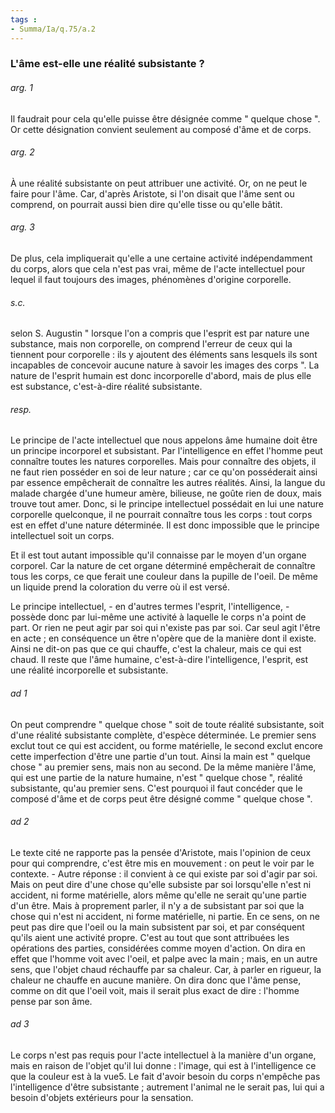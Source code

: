 ```yaml
---
tags : 
- Summa/Ia/q.75/a.2
---
```


### L'âme est-elle une réalité subsistante ?



###### arg. 1
Il faudrait pour cela qu'elle puisse être désignée comme " quelque chose ". Or cette désignation convient seulement au composé d'âme et de corps. 

###### arg. 2
À une réalité subsistante on peut attribuer une activité. Or, on ne peut le faire pour l'âme. Car, d'après Aristote, si l'on disait que l'âme sent ou comprend, on pourrait aussi bien dire qu'elle tisse ou qu'elle bâtit. 

###### arg. 3
De plus, cela impliquerait qu'elle a une certaine activité indépendamment du corps, alors que cela n'est pas vrai, même de l'acte intellectuel pour lequel il faut toujours des images, phénomènes d'origine corporelle. 

###### s.c.
selon S. Augustin " lorsque l'on a compris que l'esprit est par nature une substance, mais non corporelle, on comprend l'erreur de ceux qui la tiennent pour corporelle : ils y ajoutent des éléments sans lesquels ils sont incapables de concevoir aucune nature à savoir les images des corps ". La nature de l'esprit humain est donc incorporelle d'abord, mais de plus elle est substance, c'est-à-dire réalité subsistante. 

###### resp.
Le principe de l'acte intellectuel que nous appelons âme humaine doit être un principe incorporel et subsistant. Par l'intelligence en effet l'homme peut connaître toutes les natures corporelles. Mais pour connaître des objets, il ne faut rien posséder en soi de leur nature ; car ce qu'on posséderait ainsi par essence empêcherait de connaître les autres réalités. Ainsi, la langue du malade chargée d'une humeur amère, bilieuse, ne goûte rien de doux, mais trouve tout amer. Donc, si le principe intellectuel possédait en lui une nature corporelle quelconque, il ne pourrait connaître tous les corps : tout corps est en effet d'une nature déterminée. Il est donc impossible que le principe intellectuel soit un corps. 

Et il est tout autant impossible qu'il connaisse par le moyen d'un organe corporel. Car la nature de cet organe déterminé empêcherait de connaître tous les corps, ce que ferait une couleur dans la pupille de l'oeil. De même un liquide prend la coloration du verre où il est versé. 

Le principe intellectuel, - en d'autres termes l'esprit, l'intelligence, - possède donc par lui-même une activité à laquelle le corps n'a point de part. Or rien ne peut agir par soi qui n'existe pas par soi. Car seul agit l'être en acte ; en conséquence un être n'opère que de la manière dont il existe. Ainsi ne dit-on pas que ce qui chauffe, c'est la chaleur, mais ce qui est chaud. Il reste que l'âme humaine, c'est-à-dire l'intelligence, l'esprit, est une réalité incorporelle et subsistante. 

###### ad 1
On peut comprendre " quelque chose " soit de toute réalité subsistante, soit d'une réalité subsistante complète, d'espèce déterminée. Le premier sens exclut tout ce qui est accident, ou forme matérielle, le second exclut encore cette imperfection d'être une partie d'un tout. Ainsi la main est " quelque chose " au premier sens, mais non au second. De la même manière l'âme, qui est une partie de la nature humaine, n'est " quelque chose ", réalité subsistante, qu'au premier sens. C'est pourquoi il faut concéder que le composé d'âme et de corps peut être désigné comme " quelque chose ". 

###### ad 2
Le texte cité ne rapporte pas la pensée d'Aristote, mais l'opinion de ceux pour qui comprendre, c'est être mis en mouvement : on peut le voir par le contexte. - Autre réponse : il convient à ce qui existe par soi d'agir par soi. Mais on peut dire d'une chose qu'elle subsiste par soi lorsqu'elle n'est ni accident, ni forme matérielle, alors même qu'elle ne serait qu'une partie d'un être. Mais à proprement parler, il n'y a de subsistant par soi que la chose qui n'est ni accident, ni forme matérielle, ni partie. En ce sens, on ne peut pas dire que l'oeil ou la main subsistent par soi, et par conséquent qu'ils aient une activité propre. C'est au tout que sont attribuées les opérations des parties, considérées comme moyen d'action. On dira en effet que l'homme voit avec l'oeil, et palpe avec la main ; mais, en un autre sens, que l'objet chaud réchauffe par sa chaleur. Car, à parler en rigueur, la chaleur ne chauffe en aucune manière. On dira donc que l'âme pense, comme on dit que l'oeil voit, mais il serait plus exact de dire : l'homme pense par son âme. 

###### ad 3
Le corps n'est pas requis pour l'acte intellectuel à la manière d'un organe, mais en raison de l'objet qu'il lui donne : l'image, qui est à l'intelligence ce que la couleur est à la vue5. Le fait d'avoir besoin du corps n'empêche pas l'intelligence d'être subsistante ; autrement l'animal ne le serait pas, lui qui a besoin d'objets extérieurs pour la sensation. 

